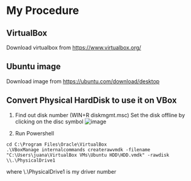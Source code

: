 # My Procedure

## VirtualBox
Download virtualbox from https://www.virtualbox.org/

## Ubuntu image
Download image from https://ubuntu.com/download/desktop

## Convert Physical HardDisk to use it on VBox
1. Find  out disk number (WIN+R diskmgmt.msc)
Set the disk offline by clicking on the disc symbol
![image](https://user-images.githubusercontent.com/2136913/235783954-e76e5b64-1d66-4f46-a461-620baecb1973.png)

2. Run Powershell
```
cd C:\Program Files\Oracle\VirtualBox
.\VBoxManage internalcommands createrawvmdk -filename "C:\Users\juana\VirtualBox VMs\Ubuntu HDD\HDD.vmdk" -rawdisk \\.\PhysicalDrive1
```
where \\.\PhysicalDrive1 is my driver number
